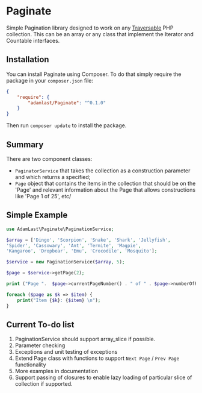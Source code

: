 # Paginate

Simple Pagination library designed to work on any [Traversable](https://www.php.net/manual/en/class.traversable.php) PHP collection. This can be an array or any class that implement the Iterator and Countable interfaces.

## Installation

You can install Paginate using Composer. To do that simply require the package in your `composer.json` file:

```json
{
    "require": {
        "adamlast/Paginate": "^0.1.0"
    }
}
```

Then run `composer update` to install the package.

## Summary

There are two component classes:

* `PaginatorService` that takes the collection as a construction parameter and which returns a specified;
* `Page` object that contains the items in the collection that should be on the 'Page' and relevant information about the Page that allows constructions like 'Page 1 of 25', etc/

## Simple Example

```php
use AdamLast\Paginate\PaginationService;

$array = ['Dingo', 'Scorpion', 'Snake', 'Shark', 'Jellyfish',
'Spider', 'Cassowary', 'Ant', 'Termite', 'Magpie',
'Kangaroo', 'Dropbear', 'Emu', 'Crocodile', 'Mosquito'];

$service = new PaginationService($array, 5);

$page = $service->getPage(2);

print ("Page ".  $page->currentPageNumber() . " of " . $page->numberOfPages(). "\n");

foreach ($page as $k => $item) {
    print("Item {$k}: {$item} \n");
}
```

## Current To-do list
1. PaginationService should support array_slice if possible.
2. Parameter checking
3. Exceptions and unit testing of exceptions
4. Extend Page class with functions to support `Next Page` / `Prev Page` functionality
6. More examples in documentation
7. Support passing of closures to enable lazy loading of particular slice of collection if supported.
